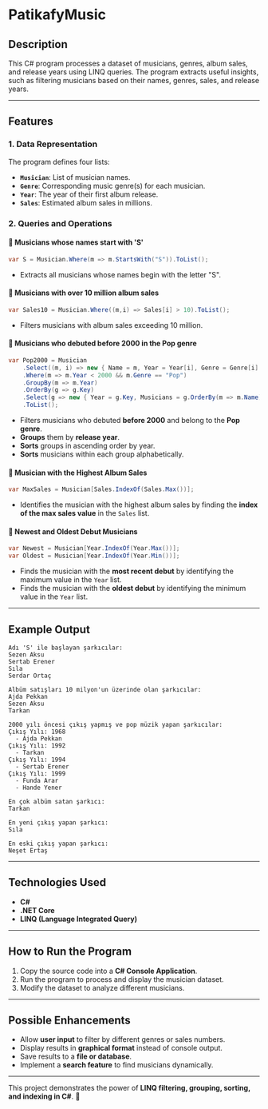 # PatikafyMusic

## Description
This C# program processes a dataset of musicians, genres, album sales, and release years using LINQ queries. The program extracts useful insights, such as filtering musicians based on their names, genres, sales, and release years.

---

## Features

### **1. Data Representation**
The program defines four lists:
- **`Musician`**: List of musician names.
- **`Genre`**: Corresponding music genre(s) for each musician.
- **`Year`**: The year of their first album release.
- **`Sales`**: Estimated album sales in millions.

### **2. Queries and Operations**

#### **📌 Musicians whose names start with 'S'**
```csharp
var S = Musician.Where(m => m.StartsWith("S")).ToList();
```
- Extracts all musicians whose names begin with the letter "S".

#### **📌 Musicians with over 10 million album sales**
```csharp
var Sales10 = Musician.Where((m,i) => Sales[i] > 10).ToList();
```
- Filters musicians with album sales exceeding 10 million.

#### **📌 Musicians who debuted before 2000 in the Pop genre**
```csharp
var Pop2000 = Musician
    .Select((m, i) => new { Name = m, Year = Year[i], Genre = Genre[i] })
    .Where(m => m.Year < 2000 && m.Genre == "Pop")
    .GroupBy(m => m.Year)
    .OrderBy(g => g.Key)
    .Select(g => new { Year = g.Key, Musicians = g.OrderBy(m => m.Name) })
    .ToList();
```
- Filters musicians who debuted **before 2000** and belong to the **Pop genre**.
- **Groups** them by **release year**.
- **Sorts** groups in ascending order by year.
- **Sorts** musicians within each group alphabetically.

#### **📌 Musician with the Highest Album Sales**
```csharp
var MaxSales = Musician[Sales.IndexOf(Sales.Max())];
```
- Identifies the musician with the highest album sales by finding the **index of the max sales value** in the `Sales` list.

#### **📌 Newest and Oldest Debut Musicians**
```csharp
var Newest = Musician[Year.IndexOf(Year.Max())];
var Oldest = Musician[Year.IndexOf(Year.Min())];
```
- Finds the musician with the **most recent debut** by identifying the maximum value in the `Year` list.
- Finds the musician with the **oldest debut** by identifying the minimum value in the `Year` list.

---

## **Example Output**
```
Adı 'S' ile başlayan şarkıcılar:
Sezen Aksu
Sertab Erener
Sıla
Serdar Ortaç

Albüm satışları 10 milyon'un üzerinde olan şarkıcılar:
Ajda Pekkan
Sezen Aksu
Tarkan

2000 yılı öncesi çıkış yapmış ve pop müzik yapan şarkıcılar:
Çıkış Yılı: 1968
  - Ajda Pekkan
Çıkış Yılı: 1992
  - Tarkan
Çıkış Yılı: 1994
  - Sertab Erener
Çıkış Yılı: 1999
  - Funda Arar
  - Hande Yener

En çok albüm satan şarkıcı:
Tarkan

En yeni çıkış yapan şarkıcı:
Sıla

En eski çıkış yapan şarkıcı:
Neşet Ertaş
```

---

## **Technologies Used**
- **C#**
- **.NET Core**
- **LINQ (Language Integrated Query)**

---

## **How to Run the Program**
1. Copy the source code into a **C# Console Application**.
2. Run the program to process and display the musician dataset.
3. Modify the dataset to analyze different musicians.

---

## **Possible Enhancements**
- Allow **user input** to filter by different genres or sales numbers.
- Display results in **graphical format** instead of console output.
- Save results to a **file or database**.
- Implement a **search feature** to find musicians dynamically.

---

This project demonstrates the power of **LINQ filtering, grouping, sorting, and indexing in C#**. 🚀

